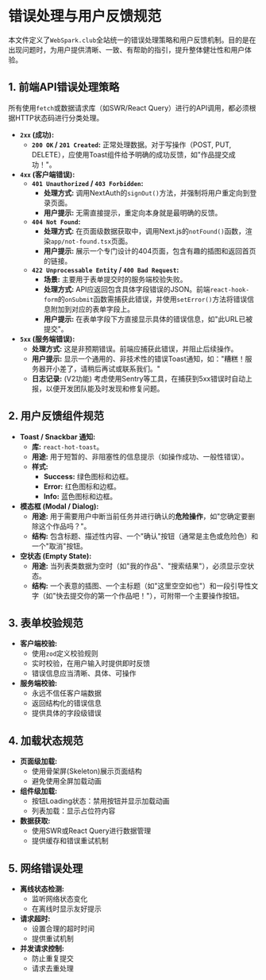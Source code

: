 # 错误处理与用户反馈规范

本文件定义了`WebSpark.club`全站统一的错误处理策略和用户反馈机制。目的是在出现问题时，为用户提供清晰、一致、有帮助的指引，提升整体健壮性和用户体验。

## 1. 前端API错误处理策略

所有使用`fetch`或数据请求库（如SWR/React Query）进行的API调用，都必须根据HTTP状态码进行分类处理。

- **`2xx` (成功):**
  - **`200 OK` / `201 Created`:** 正常处理数据。对于写操作（POST, PUT, DELETE），应使用Toast组件给予明确的成功反馈，如"作品提交成功！"。
- **`4xx` (客户端错误):**
  - **`401 Unauthorized` / `403 Forbidden`:**
    - **处理方式:** 调用NextAuth的`signOut()`方法，并强制将用户重定向到登录页面。
    - **用户提示:** 无需直接提示，重定向本身就是最明确的反馈。
  - **`404 Not Found`:**
    - **处理方式:** 在页面级数据获取中，调用Next.js的`notFound()`函数，渲染`app/not-found.tsx`页面。
    - **用户提示:** 展示一个专门设计的404页面，包含有趣的插图和返回首页的链接。
  - **`422 Unprocessable Entity` / `400 Bad Request`:**
    - **场景:** 主要用于表单提交时的服务端校验失败。
    - **处理方式:** API应返回包含具体字段错误的JSON。前端`react-hook-form`的`onSubmit`函数需捕获此错误，并使用`setError()`方法将错误信息附加到对应的表单字段上。
    - **用户提示:** 在表单字段下方直接显示具体的错误信息，如"此URL已被提交"。
- **`5xx` (服务端错误):**
  - **处理方式:** 这是非预期错误。前端应捕获此错误，并阻止后续操作。
  - **用户提示:** 显示一个通用的、非技术性的错误Toast通知，如："糟糕！服务器开小差了，请稍后再试或联系我们。"
  - **日志记录:** (V2功能) 考虑使用Sentry等工具，在捕获到5xx错误时自动上报，以便开发团队能及时发现和修复问题。

## 2. 用户反馈组件规范

- **Toast / Snackbar 通知:**
  - **库:** `react-hot-toast`。
  - **用途:** 用于短暂的、非阻塞性的信息提示（如操作成功、一般性错误）。
  - **样式:**
    - **Success:** 绿色图标和边框。
    - **Error:** 红色图标和边框。
    - **Info:** 蓝色图标和边框。
- **模态框 (Modal / Dialog):**
  - **用途:** 用于需要用户中断当前任务并进行确认的**危险操作**，如"您确定要删除这个作品吗？"。
  - **结构:** 包含标题、描述性内容、一个"确认"按钮（通常是主色或危险色）和一个"取消"按钮。
- **空状态 (Empty State):**
  - **用途:** 当列表类数据为空时（如"我的作品"、"搜索结果"），必须显示空状态。
  - **结构:** 一个表意的插图、一个主标题（如"这里空空如也"）和一段引导性文字（如"快去提交你的第一个作品吧！"），可附带一个主要操作按钮。

## 3. 表单校验规范

- **客户端校验:**
  - 使用`zod`定义校验规则
  - 实时校验，在用户输入时提供即时反馈
  - 错误信息应当清晰、具体、可操作
- **服务端校验:**
  - 永远不信任客户端数据
  - 返回结构化的错误信息
  - 提供具体的字段级错误

## 4. 加载状态规范

- **页面级加载:**
  - 使用骨架屏(Skeleton)展示页面结构
  - 避免使用全屏加载动画
- **组件级加载:**
  - 按钮Loading状态：禁用按钮并显示加载动画
  - 列表加载：显示占位符内容
- **数据获取:**
  - 使用SWR或React Query进行数据管理
  - 提供缓存和错误重试机制

## 5. 网络错误处理

- **离线状态检测:**
  - 监听网络状态变化
  - 在离线时显示友好提示
- **请求超时:**
  - 设置合理的超时时间
  - 提供重试机制
- **并发请求控制:**
  - 防止重复提交
  - 请求去重处理 